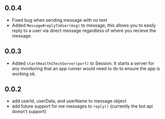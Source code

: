## 0.0.4

- Fixed bug when sending message with no text
- Added `Message#replyToUser(msg)` to message, this allows you to easily reply to a user via direct
message regardless of where you recieve the message.

## 0.0.3

- Added `startHealthCheckServer(port)` to Session. It starts a server for any monitoring
that an app runner would need to do to ensure the app is working ok.

## 0.0.2

- add userId, userData, and userName to message object
- add future support for me messages to `reply()` (currently the bot api doesn't support)
